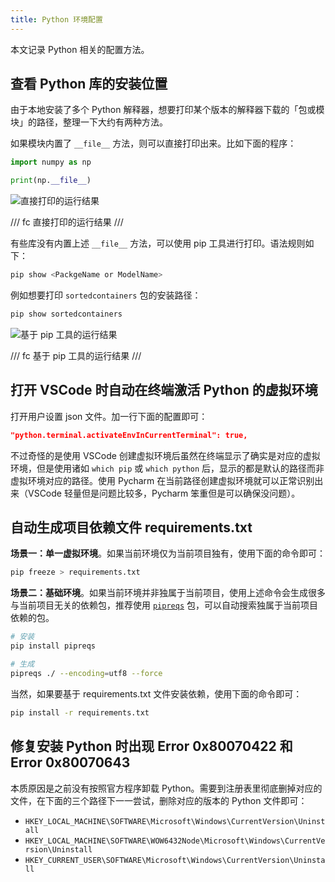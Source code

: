 ```yaml
---
title: Python 环境配置
---
```


本文记录 Python 相关的配置方法。

## 查看 Python 库的安装位置

由于本地安装了多个 Python 解释器，想要打印某个版本的解释器下载的「包或模块」的路径，整理一下大约有两种方法。

如果模块内置了 `__file__` 方法，则可以直接打印出来。比如下面的程序：

```python
import numpy as np

print(np.__file__)
```

![直接打印的运行结果](https://dwj-oss.oss-cn-nanjing.aliyuncs.com/images/202406052305698.png)

/// fc
直接打印的运行结果
///

有些库没有内置上述 `__file__` 方法，可以使用 pip 工具进行打印。语法规则如下：

```bash
pip show <PackgeName or ModelName>
```

例如想要打印 `sortedcontainers` 包的安装路径：

```bash
pip show sortedcontainers
```

![基于 pip 工具的运行结果](https://dwj-oss.oss-cn-nanjing.aliyuncs.com/images/202406052310960.png)

/// fc
基于 pip 工具的运行结果
///

## 打开 VSCode 时自动在终端激活 Python 的虚拟环境

打开用户设置 json 文件。加一行下面的配置即可：

```json
"python.terminal.activateEnvInCurrentTerminal": true,
```

不过奇怪的是使用 VSCode 创建虚拟环境后虽然在终端显示了确实是对应的虚拟环境，但是使用诸如 `which pip` 或 `which python` 后，显示的都是默认的路径而非虚拟环境对应的路径。使用 Pycharm 在当前路径创建虚拟环境就可以正常识别出来（VSCode 轻量但是问题比较多，Pycharm 笨重但是可以确保没问题）。

## 自动生成项目依赖文件 requirements.txt

**场景一：单一虚拟环境**。如果当前环境仅为当前项目独有，使用下面的命令即可：

```bash
pip freeze > requirements.txt
```

**场景二：基础环境**。如果当前环境并非独属于当前项目，使用上述命令会生成很多与当前项目无关的依赖包，推荐使用 [`pipreqs`](https://github.com/bndr/pipreqs) 包，可以自动搜索独属于当前项目依赖的包。

```bash
# 安装
pip install pipreqs

# 生成
pipreqs ./ --encoding=utf8 --force
```

当然，如果要基于 requirements.txt 文件安装依赖，使用下面的命令即可：

```bash
pip install -r requirements.txt
```

## 修复安装 Python 时出现 Error 0x80070422 和 Error 0x80070643

本质原因是之前没有按照官方程序卸载 Python。需要到注册表里彻底删掉对应的文件，在下面的三个路径下一一尝试，删除对应的版本的 Python 文件即可：

- `HKEY_LOCAL_MACHINE\SOFTWARE\Microsoft\Windows\CurrentVersion\Uninstall`
- `HKEY_LOCAL_MACHINE\SOFTWARE\WOW6432Node\Microsoft\Windows\CurrentVersion\Uninstall`
- `HKEY_CURRENT_USER\SOFTWARE\Microsoft\Windows\CurrentVersion\Uninstall`
